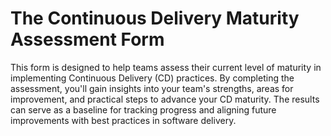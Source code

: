 # The Continuous Delivery Maturity Assessment Form

This form is designed to help teams assess their current level of maturity in
implementing Continuous Delivery (CD) practices. By completing the assessment,
you'll gain insights into your team's strengths, areas for improvement, and
practical steps to advance your CD maturity. The results can serve as a
baseline for tracking progress and aligning future improvements with best
practices in software delivery.
